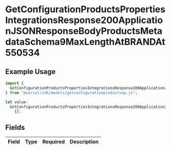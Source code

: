 # GetConfigurationProductsPropertiesIntegrationsResponse200ApplicationJSONResponseBodyProductsMetadataSchema9MaxLengthAtBRANDAt550534

## Example Usage

```typescript
import {
  GetConfigurationProductsPropertiesIntegrationsResponse200ApplicationJSONResponseBodyProductsMetadataSchema9MaxLengthAtBRANDAt550534,
} from "@vercel/sdk/models/getconfigurationproductsop.js";

let value:
  GetConfigurationProductsPropertiesIntegrationsResponse200ApplicationJSONResponseBodyProductsMetadataSchema9MaxLengthAtBRANDAt550534 =
    {};
```

## Fields

| Field       | Type        | Required    | Description |
| ----------- | ----------- | ----------- | ----------- |